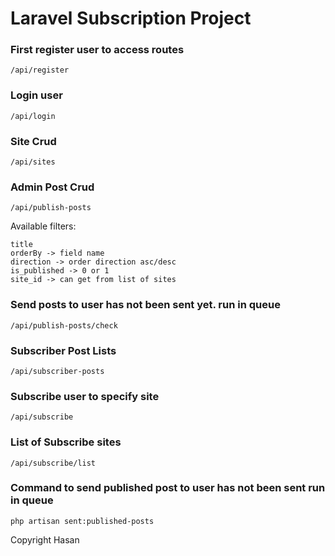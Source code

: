# Laravel Subscription Project

### First register user to access routes

``
/api/register
``

### Login user

``
/api/login
``

### Site Crud 

``
/api/sites
``

### Admin Post Crud

``
/api/publish-posts
``

Available filters:

````
title
orderBy -> field name
direction -> order direction asc/desc
is_published -> 0 or 1
site_id -> can get from list of sites
````

### Send posts to user has not been sent yet. run in queue

``
/api/publish-posts/check
``

### Subscriber Post Lists

``
/api/subscriber-posts
``

### Subscribe user to specify site

``
/api/subscribe
``

### List of Subscribe sites

``
/api/subscribe/list
``

### Command to send published post to user has not been sent run in queue

``
php artisan sent:published-posts
``

Copyright Hasan

